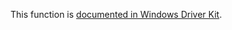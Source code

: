 This function is [documented in Windows Driver Kit](https://learn.microsoft.com/en-us/windows-hardware/drivers/ddi/wdm/nf-wdm-rtlinitutf8string).
